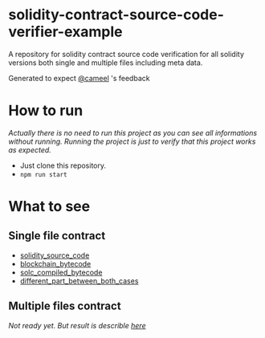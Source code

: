 # solidity-contract-source-code-verifier-example

A repository for solidity contract source code verification for all solidity versions both single and multiple files including meta data.

Generated to expect [@cameel](https://ethereum.stackexchange.com/users/79215/cameel) 's feedback

# How to run 
*Actually there is no need to run this project as you can see all informations without running. Running the project is just to verify that this project works as expected.*

- Just clone this repository.
- `npm run start`

# What to see
## Single file contract
* [solidity_source_code](https://github.com/kimiro34/solidity-contract-source-code-verifier-example/blob/main/contracts/single/test1/X2.sol)
* [blockchain_bytecode](https://github.com/kimiro34/solidity-contract-source-code-verifier-example/blob/main/contracts/single/test1/blockchain-bytecode.txt)
* [solc_compiled_bytecode](https://github.com/kimiro34/solidity-contract-source-code-verifier-example/blob/main/contracts/single/test1/output/compiled_bytecode.txt)
* [different_part_between_both_cases](https://github.com/kimiro34/solidity-contract-source-code-verifier-example/blob/main/contracts/single/test1/output/difference_only_on_two_bytecodes.txt)
## Multiple files contract
*Not ready yet. But result is describle [here](https://ethereum.stackexchange.com/questions/110991/how-to-verify-smart-contracts-on-different-solidity-versions)*
